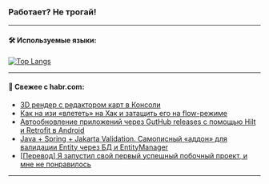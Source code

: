 ### Работает? Не трогай!

---
<!--
#### 🛠️ Technical stack:

![Java](https://img.shields.io/badge/Java-informational?logo=Oracle&style=flat&logoColor=white&color=FF4500)
![Kotlin](https://img.shields.io/badge/Kotlin-informational?logo=Kotlin&style=flat&logoColor=white&color=774D97)
![TS](https://img.shields.io/badge/TypeScript-informational?logo=typeScript&style=flat&logoColor=black&color=017acc)
![Python](https://img.shields.io/badge/Python-informational?logo=Python&style=flat&logoColor=black&color=ffdd54) <br>
![Spring](https://img.shields.io/badge/Spring-informational?logo=Spring&style=flat&logoColor=white&color=6DB33F) 
![SpringBoot](https://img.shields.io/badge/SpringBoot-informational?logo=SpringBoot&style=flat&logoColor=white&color=6DB33F)
![Nest](https://img.shields.io/badge/NestJS-informational?logo=NestJS&style=flat&logoColor=white&color=E0234E) 
![NodeJS](https://img.shields.io/badge/NodeJS-informational?logo=node.js&style=flat&logoColor=white&color=70A760)<br>
![PostgreSQL](https://img.shields.io/badge/PostgreSQL-informational?logo=PostgreSQL&style=flat&logoColor=white&color=DAA520)
![MongoDB](https://img.shields.io/badge/MongoDB-informational?logo=MongoDB&style=flat&logoColor=white&color=870000)
![Apache](https://img.shields.io/badge/Apache-informational?logo=apache&style=flat&logoColor=white&color=f74e28)

___ 
-->

#### 🛠️ Используемые языки:

[![Top Langs](https://github-readme-stats-u2qms2cxw-advtsettinggmailcoms-projects.vercel.app/api/top-langs/?username=zloylis&langs_count=10&hide_title=true&title_color=e6edf3&size_weight=0.5&count_weight=0.5&layout=compact&hide_progress=true&hide_border=true&theme=dracula)](https://github.com/zloylis)

<!---


####  :octocat:&nbsp;&nbsp; Статистика:

![GitHub stats](https://github-readme-stats-u2qms2cxw-advtsettinggmailcoms-projects.vercel.app/api?username=zloylis&show_icons=true&hide_border=true&theme=dracula&title_color=e6edf3&include_all_commits=true&count_private=true&hide_rank=false&hide_title=true&rank_icon=github)
-->
---

#### 💬 Свежее с habr.com:

<!-- BLOG-POST-LIST:START -->
- [3D рендер с редактором карт в Консоли](https://habr.com/ru/articles/839058/?utm_source=habrahabr&utm_medium=rss&utm_campaign=839058)
- [Как на изи «влететь» на Хак и затащить его на flow-режиме](https://habr.com/ru/articles/839016/?utm_source=habrahabr&utm_medium=rss&utm_campaign=839016)
- [Автообновление приложений через GutHub releases с помощью Hilt и Retrofit в Android](https://habr.com/ru/articles/839008/?utm_source=habrahabr&utm_medium=rss&utm_campaign=839008)
- [Java + Spring + Jakarta Validation. Самописный «аддон» для валидации Entity через БД и EntityManager](https://habr.com/ru/articles/839006/?utm_source=habrahabr&utm_medium=rss&utm_campaign=839006)
- [[Перевод] Я запустил свой первый успешный побочный проект, и мне не понравилось](https://habr.com/ru/companies/productivity_inside/articles/838998/?utm_source=habrahabr&utm_medium=rss&utm_campaign=838998)
<!-- BLOG-POST-LIST:END -->

---
